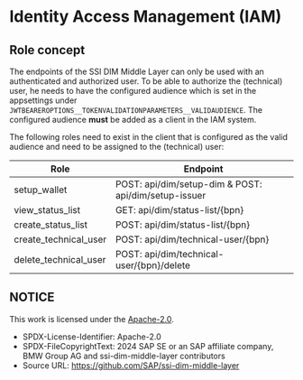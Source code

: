 # Identity Access Management (IAM)

## Role concept

The endpoints of the SSI DIM Middle Layer can only be used with an authenticated and authorized user. To be able to authorize the (technical) user, he needs to have the configured audience which is set in the appsettings under `JWTBEAREROPTIONS__TOKENVALIDATIONPARAMETERS__VALIDAUDIENCE`. The configured audience **must** be added as a client in the IAM system.

The following roles need to exist in the client that is configured as the valid audience and need to be assigned to the (technical) user:

| Role | Endpoint |
|-----------------------|------------------------------------------------------|
|     setup_wallet      | POST: api/dim/setup-dim & POST: api/dim/setup-issuer |
|    view_status_list   | GET: api/dim/status-list/{bpn}                       |
|   create_status_list  | POST: api/dim/status-list/{bpn}                      |
| create_technical_user | POST: api/dim/technical-user/{bpn}                   |
| delete_technical_user | POST: api/dim/technical-user/{bpn}/delete            |

## NOTICE

This work is licensed under the [Apache-2.0](https://www.apache.org/licenses/LICENSE-2.0).

- SPDX-License-Identifier: Apache-2.0
- SPDX-FileCopyrightText: 2024 SAP SE or an SAP affiliate company, BMW Group AG and ssi-dim-middle-layer contributors
- Source URL: https://github.com/SAP/ssi-dim-middle-layer
